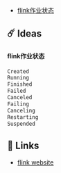 
- [flink作业状态](#flink作业状态)

## ☄️ Ideas

#### flink作业状态

```txt
Created
Running
Finished
Failed
Canceled
Failing
Canceling
Restarting
Suspended
```
## 🔗 Links

- [flink website](https://flink.apache.org/)
